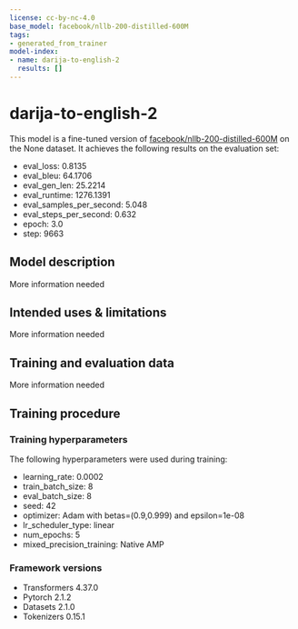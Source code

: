 ```yaml
---
license: cc-by-nc-4.0
base_model: facebook/nllb-200-distilled-600M
tags:
- generated_from_trainer
model-index:
- name: darija-to-english-2
  results: []
---
```


<!-- This model card has been generated automatically according to the information the Trainer had access to. You
should probably proofread and complete it, then remove this comment. -->

# darija-to-english-2

This model is a fine-tuned version of [facebook/nllb-200-distilled-600M](https://huggingface.co/facebook/nllb-200-distilled-600M) on the None dataset.
It achieves the following results on the evaluation set:
- eval_loss: 0.8135
- eval_bleu: 64.1706
- eval_gen_len: 25.2214
- eval_runtime: 1276.1391
- eval_samples_per_second: 5.048
- eval_steps_per_second: 0.632
- epoch: 3.0
- step: 9663

## Model description

More information needed

## Intended uses & limitations

More information needed

## Training and evaluation data

More information needed

## Training procedure

### Training hyperparameters

The following hyperparameters were used during training:
- learning_rate: 0.0002
- train_batch_size: 8
- eval_batch_size: 8
- seed: 42
- optimizer: Adam with betas=(0.9,0.999) and epsilon=1e-08
- lr_scheduler_type: linear
- num_epochs: 5
- mixed_precision_training: Native AMP

### Framework versions

- Transformers 4.37.0
- Pytorch 2.1.2
- Datasets 2.1.0
- Tokenizers 0.15.1
